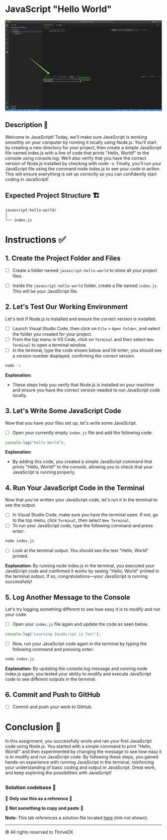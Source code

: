 # JavaScript "Hello World"

![Screenshot of the "Hello World" output in the terminal](./assets/images/example.png)

##

## Description 📄

Welcome to JavaScript! Today, we'll make sure JavaScript is working smoothly on your computer by running it locally using Node.js. You’ll start by creating a new directory for your project, then create a simple JavaScript file named index.js with a line of code that prints "Hello, World!" to the console using console.log. We’ll also verify that you have the correct version of Node.js installed by checking with node -v. Finally, you'll run your JavaScript file using the command node index.js to see your code in action. This will ensure everything is set up correctly so you can confidently start coding in JavaScript!

## Expected Project Structure 🏗️

```plaintext
javascript-hello-world/
│
└── index.js
```

# Instructions ✅

## 1. **Create the Project Folder and Files**

- [ ] Create a folder named `javascript-hello-world` to store all your project files.

- [ ] Inside the `javascript-hello-world` folder, create a file named `index.js`. This will be your JavaScript file.

## 2. **Let's Test Our Working Environment**

Let's test if Node.js is installed and ensure the correct version is installed.

- [ ] Launch Visual Studio Code, then click on `File` > `Open Folder`, and select the folder you created for your project.
- [ ] From the top menu in VS Code, click on `Terminal` and then select `New Terminal` to open a terminal window.
- [ ] In the terminal, type the code shown below and hit enter; you should see a version number displayed, confirming the correct version.

```bash
node -v
```

**Explanation:**

- These steps help you verify that Node.js is installed on your machine and ensure you have the correct version needed to run JavaScript code locally.

## 3. **Let's Write Some JavaScript Code**

Now that you have your files set up, let's write some JavaScript.

- [ ] Open your currently empty `index.js` file and add the following code:

```javascript
console.log("Hello World");
```

**Explanation:**

- By adding this code, you created a simple JavaScript command that prints "Hello, World!" to the console, allowing you to check that your JavaScript is running properly.

##

## 4. **Run Your JavaScript Code in the Terminal**

Now that you've written your JavaScript code, let's run it in the terminal to see the output.

- [ ] In Visual Studio Code, make sure you have the terminal open. If not, go to the top menu, click `Terminal`, then select `New Terminal`.
- [ ] To run your JavaScript code, type the following command and press enter:

```bash
node index.js
```

- [ ] Look at the terminal output. You should see the text "Hello, World" printed.

**Explanation:**
By running node index.js in the terminal, you executed your JavaScript code and confirmed it works by seeing "Hello, World" printed in the terminal output. If so, congratulations—your JavaScript is running successfully!

## 5. **Log Another Message to the Console**

Let's try logging something different to see how easy it is to modify and run your code.

- [ ] Open your `index.js` file again and update the code as seen below.

```javascript
console.log("Learning JavaScript is fun!");
```

- [ ] Now, run your JavaScript code again in the terminal by typing the following command and pressing enter:

```bash
node index.js
```

**Explanation:**
By updating the console.log message and running node index.js again, you tested your ability to modify and execute JavaScript code to see different outputs in the terminal.

## 6. **Commit and Push to GitHub**

- [ ] Commit and push your work to GitHub.

# Conclusion 📄

In this assignment, you successfully wrote and ran your first JavaScript code using Node.js. You started with a simple command to print "Hello, World!" and then experimented by changing the message to see how easy it is to modify and run JavaScript code. By following these steps, you gained hands-on experience with running JavaScript in the terminal, reinforcing your understanding of basic coding and output in JavaScript. Great work, and keep exploring the possibilities with JavaScript!

##

### Solution codebase 👀

🛑 **Only use this as a reference** 🛑

💾 **Not something to copy and paste** 💾

**Note:** This lab references a solution file located [here](https://github.com/HackerUSA-CE/aisd-jse-01-hello-world/tree/solution) (link not shown).

---

© All rights reserved to ThriveDX

